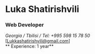 # Luka Shatirishvili

### Web Developer

*Georgia / Tbilisi / Tel: +995 598 15 78 50* <br/>
[Lukkashatirishvili@gmail.com] <br/>
** Experience: 1 year**
